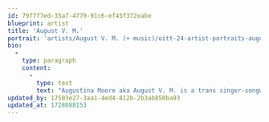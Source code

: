 ```yaml
---
id: 79f7f7ed-35a7-4779-91c6-ef45f372eabe
blueprint: artist
title: 'August V. M.'
portrait: 'artists/August V. M. (+ music)/oitt-24-artist-portraits-august-v-m.jpg'
bio:
  -
    type: paragraph
    content:
      -
        type: text
        text: "Augustina Moore aka August V. M. is a trans singer-songwriter, music producer, sound designer & DJ born on Vashon Island, Washington, now living and working in Seattle. Bringing her hardware musings to Osmosis in the Trees this fall, August's sound world is at once the dewed resonances of her island upbringing, a glitched breath of cybernetic residue, and dubbed-out homage to ambient pop songwriting. Sound-as-space that feels meticulously sculpted, yet only discovered beneath some humming molecular periphery."
updated_by: 17503e27-3aa1-4ed4-812b-2b3ab850ba93
updated_at: 1728088153
---
```

